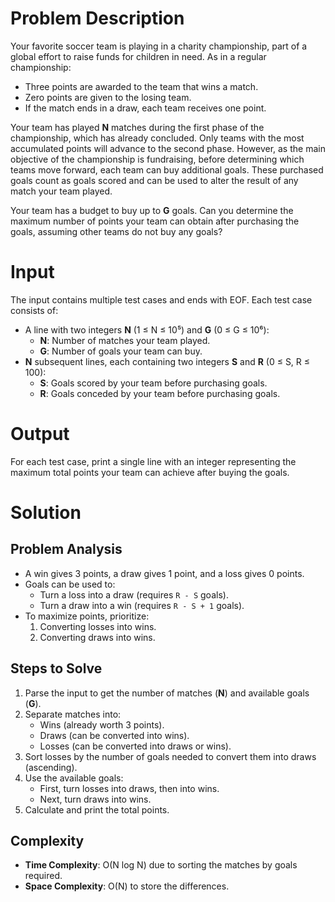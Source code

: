 # Problem Description

Your favorite soccer team is playing in a charity championship, part of a global effort to raise funds for children in need. As in a regular championship:

- Three points are awarded to the team that wins a match.
- Zero points are given to the losing team.
- If the match ends in a draw, each team receives one point.

Your team has played **N** matches during the first phase of the championship, which has already concluded. Only teams with the most accumulated points will advance to the second phase. However, as the main objective of the championship is fundraising, before determining which teams move forward, each team can buy additional goals. These purchased goals count as goals scored and can be used to alter the result of any match your team played.

Your team has a budget to buy up to **G** goals. Can you determine the maximum number of points your team can obtain after purchasing the goals, assuming other teams do not buy any goals?

# Input

The input contains multiple test cases and ends with EOF. Each test case consists of:

- A line with two integers **N** (1 ≤ N ≤ 10⁵) and **G** (0 ≤ G ≤ 10⁶):
  - **N**: Number of matches your team played.
  - **G**: Number of goals your team can buy.
- **N** subsequent lines, each containing two integers **S** and **R** (0 ≤ S, R ≤ 100):
  - **S**: Goals scored by your team before purchasing goals.
  - **R**: Goals conceded by your team before purchasing goals.

# Output

For each test case, print a single line with an integer representing the maximum total points your team can achieve after buying the goals.

# Solution

## Problem Analysis

- A win gives 3 points, a draw gives 1 point, and a loss gives 0 points.
- Goals can be used to:
  - Turn a loss into a draw (requires `R - S` goals).
  - Turn a draw into a win (requires `R - S + 1` goals).
- To maximize points, prioritize:
  1. Converting losses into wins.
  2. Converting draws into wins.

## Steps to Solve

1. Parse the input to get the number of matches (**N**) and available goals (**G**).
2. Separate matches into:
   - Wins (already worth 3 points).
   - Draws (can be converted into wins).
   - Losses (can be converted into draws or wins).
3. Sort losses by the number of goals needed to convert them into draws (ascending).
4. Use the available goals:
   - First, turn losses into draws, then into wins.
   - Next, turn draws into wins.
5. Calculate and print the total points.

## Complexity

- **Time Complexity**: O(N log N) due to sorting the matches by goals required.
- **Space Complexity**: O(N) to store the differences.